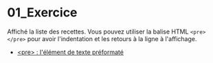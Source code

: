 # 01_Exercice
Affiché la liste des recettes. Vous pouvez utiliser la balise HTML `<pre></pre>` pour avoir l'indentation et les retours à la ligne à l'affichage.
- [\<pre> : l'élément de texte préformaté
](https://developer.mozilla.org/fr/docs/Web/HTML/Element/pre)